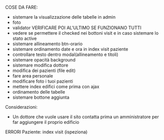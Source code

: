 COSE DA FARE:
- sistemare la visualizzazione delle tabelle in admin
- foto
- validator VERIFICARE POI AL'ULTIMO SE FUNZIONANO TUTTI
- vedere se permettere il checked nei bottoni visit e in caso sistemare lo stato active
- sistemare allineamento btn-orario
- sistemare ordinamento date e ora in index visit paziente
- controllare testo dentro modal(allineamento e titoli)
- sistemare opacità background
- sistemare modifica dottore
- modifica dei pazienti (file edit)
- fare area personale
- modificare foto i tuoi pazienti
- mettere index edifici come prima con ajax
- ordinamento delle tabelle 
- sistemare bottone aggiunta

Considerazioni:
- Un dottore che vuole usare il sito contatta prima un amministratore per far aggiungere il proprio edificio

ERRORI
Paziente: index visit (ispeziona)
